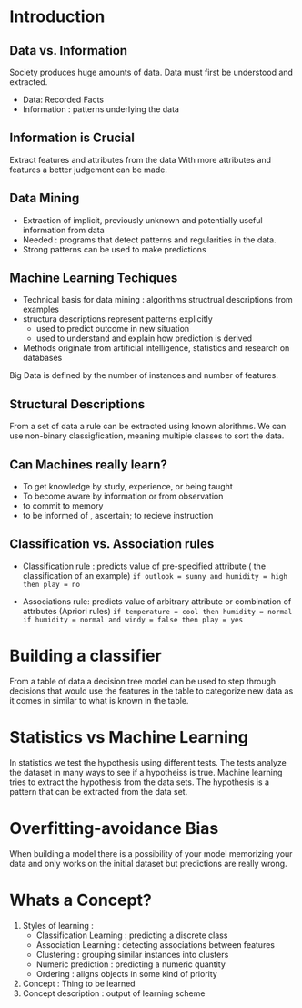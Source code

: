 # Introduction

## Data vs. Information

Society produces huge amounts of data. 
Data must first be understood and extracted. 

* Data: Recorded Facts
* Information : patterns underlying the data

## Information is Crucial 

Extract features and attributes from the data
With more attributes and features a better judgement can be made.

## Data Mining
* Extraction of implicit, previously unknown and potentially useful information from data
* Needed : programs that detect patterns and regularities in the data.
* Strong patterns can be used to make predictions

## Machine Learning Techiques
* Technical basis for data mining : algorithms structrual descriptions from examples
* structura descriptions represent patterns explicitly
    * used to predict outcome in new situation
    * used to understand and explain how prediction is derived
* Methods originate from artificial intelligence, statistics and research on databases

Big Data is defined by the number of instances and number of features.

## Structural Descriptions

From a set of data a rule can be extracted using known alorithms. 
We can use non-binary classigfication, meaning multiple classes to sort the data. 

## Can Machines really learn?

* To get knowledge by study, experience, or being taught
* To become aware by information or from observation
* to commit to memory
* to be informed of , ascertain; to recieve instruction

## Classification vs. Association rules
* Classification rule : predicts value of pre-specified attribute ( the classification of an example)
` if outlook = sunny and humidity = high then play = no `

* Associations rule: predicts value of arbitrary attribute or combination of attrbutes (Apriori rules)
` if temperature = cool then humidity = normal `
` if humidity = normal and windy = false then play = yes`

# Building a classifier
From a table of data a decision tree model can be used to step through decisions that would use the features in the table to categorize new data as it comes in similar to what is known in the table.

# Statistics vs Machine Learning
In statistics we test the hypothesis using different tests. The tests analyze the dataset in many ways to see if a hypotheiss is true. Machine learning tries to extract the hypothesis from the data sets. The hypothesis is a pattern that can be extracted from the data set. 

# Overfitting-avoidance Bias
When building a model there is a possibility of your model memorizing your data and only works on the initial dataset but predictions are really wrong.

# Whats a Concept?

1. Styles of learning :
    * Classification Learning : predicting a discrete class
    * Association Learning : detecting associations between features
    * Clustering : grouping similar instances into clusters
    * Numeric prediction : predicting a numeric quantity
    * Ordering : aligns objects in some kind of priority
2. Concept : Thing to be learned
3. Concept description : output of learning scheme

